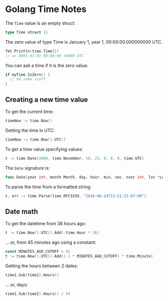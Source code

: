 # Golang Time Notes

The `Time` value is an empty struct:

```go
type Time struct {}
```

The zero value of type Time is January 1, year 1, 00:00:00.000000000 UTC.

```go
fmt.Println(time.Time{})
// => 0001-01-01 00:00:00 +0000 UTC
```

You can ask a time if it is the zero value:

```go
if myTime.IsZero() {
  // do some stuff
}
```

## Creating a new time value

To get the current time:

```go
timeNow := time.Now()
```

Getting the time in UTC:

```go
timeNow := time.Now().UTC()
```

To get a time value specifying values:

```go
t := time.Date(2009, time.November, 10, 23, 0, 0, 0, time.UTC)
```

The `Date` signature is:

```go
func Date(year int, month Month, day, hour, min, sec, nsec int, loc *Location) Time
```

To parse the time from a formatted string:

```go
t, err := time.Parse(time.RFC3339, "2016-06-24T11:51:23-07:00")
```

## Date math

To get the datetime from 36 hours ago:

```go
t := time.Now().UTC().Add(-time.Hour * 36)
```

... or, from 45 minutes ago using a constant:

```go
const MINUTES_AGO_CUTOFF = 45
t := time.Now().UTC().Add((-1 * MINUTES_AGO_CUTOFF) * time.Minute)
```

Getting the hours between 2 dates:

```go
time1.Sub(time2).Hours()
```

... or, days:

```go
time1.Sub(time2).Hours() / 24
```
